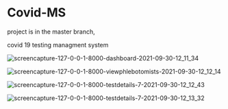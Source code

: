 # Covid-MS

project is in the master branch,

covid 19 testing managment system

![screencapture-127-0-0-1-8000-dashboard-2021-09-30-12_11_34](https://user-images.githubusercontent.com/43994561/135401145-c1709775-b40f-4121-ae3c-f8a314d0ba71.png)

![screencapture-127-0-0-1-8000-viewphlebotomists-2021-09-30-12_12_14](https://user-images.githubusercontent.com/43994561/135401248-9e9a019e-5a45-45f5-87a5-b72a8c3abcb9.png)

![screencapture-127-0-0-1-8000-testdetails-7-2021-09-30-12_12_43](https://user-images.githubusercontent.com/43994561/135401346-f88dcde8-f94f-456a-b693-04fd0a8c09b7.png)

![screencapture-127-0-0-1-8000-testdetails-7-2021-09-30-12_13_32](https://user-images.githubusercontent.com/43994561/135401368-6f6117a7-8ac0-432d-894c-c501a3a27555.png)
